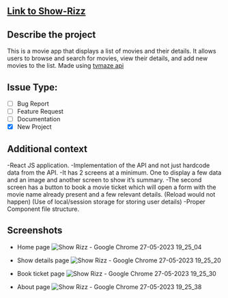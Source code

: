 ## [Link to Show-Rizz](https://warm-treacle-c7f71b.netlify.app/)

## **Describe the project**
This is a movie app that displays a list of movies and their details. It allows users to browse and search for movies, view their details, and add new movies to the list.
Made using [tvmaze api](https://api.tvmaze.com/search/shows?q=all)

## Issue Type:

- [ ] Bug Report
- [ ] Feature Request
- [ ] Documentation
- [x] New Project

## **Additional context**

-React JS application.
-Implementation of the API and not just hardcode data from the API.
-It has 2 screens at a minimum. One to display a few data and an image and another screen to show it’s summary.
-The second screen has a button to book a movie ticket which will open a form with the movie name already present and a few relevant details.
(Reload would not happen)
(Use of local/session storage for storing user details)
-Proper Component file structure.


## **Screenshots**

- Home page 
![Show Rizz - Google Chrome 27-05-2023 19_25_04](https://github.com/TusharKesarwani/Front-End-Projects/assets/82714021/c5f99c50-39c5-48ae-a5b9-f172c7164c76)


- Show details page
![Show Rizz - Google Chrome 27-05-2023 19_25_20](https://github.com/TusharKesarwani/Front-End-Projects/assets/82714021/a0ac0d41-8d9d-49ec-982a-255cb92bb9bf)

- Book ticket page
![Show Rizz - Google Chrome 27-05-2023 19_25_30](https://github.com/TusharKesarwani/Front-End-Projects/assets/82714021/7655d797-3ac8-49b2-919f-beec5d78b995)


- About page
![Show Rizz - Google Chrome 27-05-2023 19_25_38](https://github.com/TusharKesarwani/Front-End-Projects/assets/82714021/c2c60fa3-8903-4d2f-9102-53b40ab3288b)


